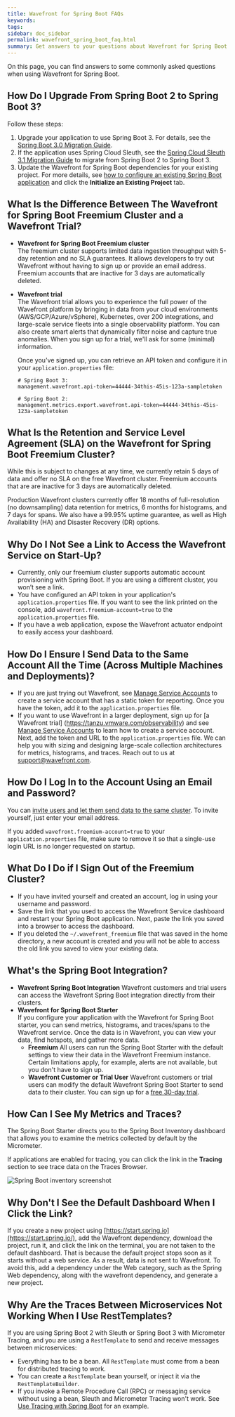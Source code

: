 ```yaml
---
title: Wavefront for Spring Boot FAQs
keywords:
tags:
sidebar: doc_sidebar
permalink: wavefront_spring_boot_faq.html
summary: Get answers to your questions about Wavefront for Spring Boot
---
```


On this page, you can find answers to some commonly asked questions when using Wavefront for Spring Boot.

## How Do I Upgrade From Spring Boot 2 to Spring Boot 3?

Follow these steps:

1. Upgrade your application to use Spring Boot 3. For details, see the [Spring Boot 3.0 Migration Guide](https://github.com/spring-projects/spring-boot/wiki/Spring-Boot-3.0-Migration-Guide).
1. If the application uses Spring Cloud Sleuth, see the [Spring Cloud Sleuth 3.1 Migration Guide](https://github.com/micrometer-metrics/tracing/wiki/Spring-Cloud-Sleuth-3.1-Migration-Guide) to migrate from Spring Boot 2 to Spring Boot 3.
1. Update the Wavefront for Spring Boot dependencies for your existing project. For more details, see [how to configure an existing Spring Boot application](wavefront_springboot3.html#step-1-initialize-and-configure-your-project) and click the **Initialize an Existing Project** tab.

## What Is the Difference Between The Wavefront for Spring Boot Freemium Cluster and a Wavefront Trial?

* **Wavefront for Spring Boot Freemium cluster** <br/>The freemium cluster supports limited data ingestion throughput with 5-day retention and no SLA guarantees. It allows developers to try out Wavefront without having to sign up or provide an email address. Freemium accounts that are inactive for 3 days are automatically deleted.

* **Wavefront trial** <br/>The Wavefront trial allows you to experience the full power of the Wavefront platform by bringing in data from your cloud environments (AWS/GCP/Azure/vSphere), Kubernetes, over 200 integrations, and large-scale service fleets into a single observability platform. You can also create smart alerts that dynamically filter noise and capture true anomalies. When you sign up for a trial, we'll ask for some (minimal) information.

  Once you've signed up, you can retrieve an API token and configure it in your `application.properties` file:
  ```
  # Spring Boot 3:
  management.wavefront.api-token=44444-34this-45is-123a-sampletoken
  
  # Spring Boot 2:
  management.metrics.export.wavefront.api-token=44444-34this-45is-123a-sampletoken
  ```

## What Is the Retention and Service Level Agreement (SLA) on the Wavefront for Spring Boot Freemium Cluster?

While this is subject to changes at any time, we currently retain 5 days of data and offer no SLA on the free Wavefront cluster. Freemium accounts that are are inactive for 3 days are automatically deleted.

Production Wavefront clusters currently offer 18 months of full-resolution (no downsampling) data retention for metrics, 6 months for histograms, and 7 days for spans. We also have a 99.95% uptime guarantee, as well as High Availability (HA) and Disaster Recovery (DR) options.

## Why Do I Not See a Link to Access the Wavefront Service on Start-Up?

* Currently, only our freemium cluster supports automatic account provisioning with Spring Boot. If you are using a different cluster, you won’t see a link.
* You have configured an API token in your application's `application.properties` file. If you want to see the link printed on the console, add `wavefront.freemium-account=true` to the `application.properties` file.
* If you have a web application, expose the Wavefront actuator endpoint to easily access your dashboard.

## How Do I Ensure I Send Data to the Same Account All the Time (Across Multiple Machines and Deployments)?
* If you are just trying out Wavefront, see [Manage Service Accounts](service-accounts.html) to create a service account that has a static token for reporting. Once you have the token, add it to the `application.properties` file.
* If you want to use Wavefront in a larger deployment, sign up for [a Wavefront trial] (https://tanzu.vmware.com/observability) and see [Manage Service Accounts](service-accounts.html) to learn how to create a service account. Next, add the token and URL to the `application.properties` file. We can help you with sizing and designing large-scale collection architectures for metrics, histograms, and traces. Reach out to us at support@wavefront.com.

## How Do I Log In to the Account Using an Email and Password?

You can [invite users and let them send data to the same cluster](wavefront_springboot.html#custom-configurations). To invite yourself, just enter your email address.

If you added `wavefront.freemium-account=true` to your `application.properties` file, make sure to remove it so that a single-use login URL is no longer requested on startup.

## What Do I Do if I Sign Out of the Freemium Cluster?

* If you have invited yourself and created an account, log in using your username and password.
* Save the link that you used to access the Wavefront Service dashboard and restart your Spring Boot application. Next, paste the link you saved into a browser to access the dashboard.
* If you deleted the `~/.wavefront_freemium` file that was saved in the home directory, a new account is created and you will not be able to access the old link you saved to view your existing data.

## What's the Spring Boot Integration?

* **Wavefront Spring Boot Integration** Wavefront customers and trial users can access the Wavefront Spring Boot integration directly from their clusters.
* **Wavefront for Spring Boot Starter**<br/> If you configure your application with the Wavefront for Spring Boot starter, you can send metrics, histograms, and traces/spans to the Wavefront service. Once the data is in Wavefront, you can view your data, find hotspots, and gather more data.
  - **Freemium** All users can run the Spring Boot Starter with the default settings to view their data in the Wavefront Freemium instance. Certain limitations apply, for example, alerts are not available, but you don't have to sign up.
  - **Wavefront Customer or Trial User** Wavefront customers or trial users can modify the default Wavefront Spring Boot Starter to send data to their cluster. You can sign up for a [free 30-day trial](https://tanzu.vmware.com/observability).

## How Can I See My Metrics and Traces?

The Spring Boot Starter directs you to the Spring Boot Inventory dashboard that allows you to examine the metrics collected by default by the  Micrometer.

If applications are enabled for tracing, you can click the link in the **Tracing** section to see trace data on the Traces Browser.

![Spring Boot inventory screenshot](images/springboot_metrics_callout.png)

## Why Don't I See the Default Dashboard When I Click the Link?
If you create a new project using [https://start.spring.io](https://start.spring.io/), add the Wavefront dependency, download the project, run it, and click the link on the terminal, you are not taken to the default dashboard.
That is because the default project stops soon as it starts without a web service. As a result, data is not sent to Wavefront. To avoid this, add a dependency under the Web category, such as the Spring Web dependency, along with the wavefront dependency, and generate a new project.

## Why Are the Traces Between Microservices Not Working When I Use RestTemplates?

If you are using Spring Boot 2 with Sleuth or Spring Boot 3 with Micrometer Tracing, and you are using a `RestTemplate` to send and receive messages between microservices:
* Everything has to be a bean. All `RestTemplate` must come from a bean for distributed tracing to work.
* You can create a `RestTemplate` bean yourself, or inject it via the `RestTemplateBuilder`.
* If you invoke a Remote Procedure Call (RPC) or messaging service without using a bean, Sleuth and Micrometer Tracing won't work. See [Use Tracing with Spring Boot](tracing_best_practices.html#using-tracing-with-spring-boot) for an example.

<!--

### Why do I get an `Failed to retrieve existing account information` error?

If you have not used your freemium account for sometime, Tanzu Observability by Wavefront deletes the account. Therefore, when you try to run the application and send data to the freemium account that was deleted, your see the following error:

```
Failed to retrieve existing account information from https://wavefront.surf. The error was:

You are not authorized to perform this operation
```

To send data to Tanzu Observability, delete the ~/.wavefront_freemium file, and run the application again to create a new account.

-->